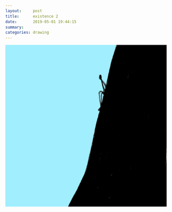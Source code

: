 ```yaml
---
layout:     post
title:      existence 2
date:       2019-05-01 19:44:15
summary:    
categories: drawing
---
```

![existence 2](/images/diary/existence-2.png ".")

